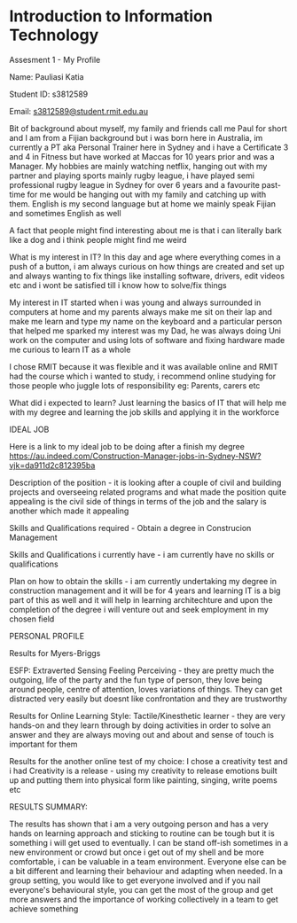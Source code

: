 # Introduction to Information Technology
Assesment 1 - My Profile

Name: Pauliasi Katia

Student ID: s3812589

Email: s3812589@student.rmit.edu.au

Bit of background about myself, my family and friends call me Paul for short and I am from a Fijian background but i was born here in Australia, im currently a PT aka Personal Trainer here in Sydney and i have a Certificate 3 and 4 in Fitness but have worked at Maccas for 10 years prior and was a Manager. My hobbies are mainly watching netflix, hanging out with my partner and playing sports mainly rugby league, i have played semi professional rugby league in Sydney for over 6 years and a favourite past-time for me would be hanging out with my family and catching up with them. English is my second language but at home we mainly speak Fijian and sometimes English as well

A fact that people might find interesting about me is that i can literally bark like a dog and i think people might find me weird 

What is my interest in IT? In this day and age where everything comes in a push of a button, i am always curious on how things are created and set up and always wanting to fix things like installing software, drivers, edit videos etc and i wont be satisfied till i know how to solve/fix things 

My interest in IT started when i was young and always surrounded in computers at home and my parents always make me sit on their lap and make me learn and type my name on the keyboard and a particular person that helped me sparked my interest was my Dad, he was always doing Uni work on the computer and using lots of software and fixing hardware made me curious to learn IT as a whole

I chose RMIT because it was flexible and it was available online and RMIT had the course which i wanted to study, i recommend online studying for those people who juggle lots of responsibility eg: Parents, carers etc 

What did i expected to learn? Just learning the basics of IT that will help me with my degree and learning the job skills and applying it in the workforce


IDEAL JOB

Here is a link to my ideal job to be doing after a finish my degree https://au.indeed.com/Construction-Manager-jobs-in-Sydney-NSW?vjk=da911d2c812395ba

Description of the position - it is looking after a couple of civil and building projects and overseeing related programs and what made the position quite appealing is the civil side of things in terms of the job and the salary is another which made it appealing 

Skills and Qualifications required - Obtain a degree in Construcion Management 

Skills and Qualifications i currently have - i am currently have no skills or qualifications

Plan on how to obtain the skills - i am currently undertaking my degree in construction management and it will be for 4 years and learning IT is a big part of this as well and it will help in learning architechture and upon the completion of the degree i will venture out and seek employment in my chosen field 

PERSONAL PROFILE

Results for Myers-Briggs 

ESFP: Extraverted Sensing Feeling Perceiving - they are pretty much the outgoing, life of the party and the fun type of person, they love being around people, centre of attention, loves variations of things. They can get distracted very easily but doesnt like confrontation and they are trustworthy 

Results for Online Learning Style: Tactile/Kinesthetic learner - they are very hands-on and they learn through by doing activities in order to solve an answer and they are always moving out and about and sense of touch is important for them 

Results for the another online test of my choice: I chose a creativity test and i had Creativity is a release - using my creativity to release emotions built up and putting them into physical form like painting, singing, write poems etc 

RESULTS SUMMARY:

The results has shown that i am a very outgoing person and has a very hands on learning approach and sticking to routine can be tough but it is something i will get used to eventually. I can be stand off-ish sometimes in a new environment or crowd but once i get out of my shell and be more comfortable, i can be valuable in a team environment. Everyone else can be a bit different and learning their behaviour and adapting when needed. In a group setting, you would like to get everyone involved and if you nail everyone's behavioural style, you can get the most of the group and get more answers and the importance of working collectively in a team to get achieve something 

